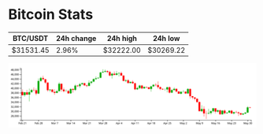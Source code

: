 # Bitcoin Stats

BTC/USDT|24h change|24h high|24h low|
|---|---|---|---|
|$31531.45|2.96%|$32222.00|$30269.22|

<img src="./chart.svg">
